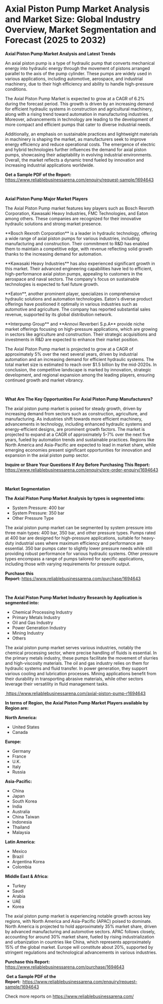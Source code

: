 <p><h1>Axial Piston Pump Market Analysis and Market Size: Global Industry Overview, Market Segmentation and Forecast (2025 to 2032)</h1></p><p><strong>Axial Piston Pump Market Analysis and Latest Trends</strong></p>
<p><p>An axial piston pump is a type of hydraulic pump that converts mechanical energy into hydraulic energy through the movement of pistons arranged parallel to the axis of the pump cylinder. These pumps are widely used in various applications, including automotive, aerospace, and industrial machinery, due to their high efficiency and ability to handle high-pressure conditions.</p><p>The Axial Piston Pump Market is expected to grow at a CAGR of 6.2% during the forecast period. This growth is driven by an increasing demand for efficient hydraulic systems in construction and agricultural machinery, along with a rising trend toward automation in manufacturing industries. Moreover, advancements in technology are leading to the development of more compact and efficient pumps that cater to diverse industrial needs.</p><p>Additionally, an emphasis on sustainable practices and lightweight materials in machinery is shaping the market, as manufacturers seek to improve energy efficiency and reduce operational costs. The emergence of electric and hybrid technologies further influences the demand for axial piston pumps, showcasing their adaptability in evolving industrial environments. Overall, the market reflects a dynamic trend fueled by innovation and increasing industrial applications worldwide.</p></p>
<p><strong>Get a Sample PDF of the Report:&nbsp;</strong> <a href="https://www.reliablebusinessarena.com/enquiry/request-sample/1694643?utm_campaign=2529&utm_medium=2&utm_source=Github&utm_content=ia&utm_term=25032025&utm_id=axial-piston-pump">https://www.reliablebusinessarena.com/enquiry/request-sample/1694643</a></p>
<p>&nbsp;</p>
<p><strong>Axial Piston Pump Major Market Players</strong></p>
<p><p>The Axial Piston Pump market features key players such as Bosch Rexroth Corporation, Kawasaki Heavy Industries, FMC Technologies, and Eaton among others. These companies are recognized for their innovative hydraulic solutions and strong market presence.</p><p>**Bosch Rexroth Corporation** is a leader in hydraulic technology, offering a wide range of axial piston pumps for various industries, including manufacturing and construction. Their commitment to R&D has enabled them to maintain a competitive edge, with revenue reflecting solid growth thanks to the increasing demand for automation.</p><p>**Kawasaki Heavy Industries** has also experienced significant growth in this market. Their advanced engineering capabilities have led to efficient, high-performance axial piston pumps, appealing to customers in the aerospace and naval sectors. The company's focus on sustainable technologies is expected to fuel future growth.</p><p>**Eaton**, another prominent player, specializes in comprehensive hydraulic solutions and automation technologies. Eaton's diverse product offerings have positioned it optimally in various industries such as automotive and agriculture. The company has reported substantial sales revenue, supported by its global distribution network.</p><p>**Interpump Group** and **Annovi Reverberi S.p.A** provide niche market offerings focusing on high-pressure applications, which are growing in sectors like agriculture and construction. Their strategic acquisitions and investments in R&D are expected to enhance their market position.</p><p>The Axial Piston Pump market is projected to grow at a CAGR of approximately 5% over the next several years, driven by industrial automation and an increasing demand for efficient hydraulic systems. The total market size is estimated to reach over $1.5 billion by the mid-2020s. In conclusion, the competitive landscape is marked by innovation, strategic development, and regional expansion among the leading players, ensuring continued growth and market vibrancy.</p></p>
<p>&nbsp;</p>
<p><strong>What Are The Key Opportunities For Axial Piston Pump Manufacturers?</strong></p>
<p><p>The axial piston pump market is poised for steady growth, driven by increasing demand from sectors such as construction, agriculture, and manufacturing. As industries shift towards more efficient machinery, advancements in technology, including enhanced hydraulic systems and energy-efficient designs, are prominent growth factors. The market is projected to expand at a CAGR of approximately 5-7% over the next five years, fueled by automation trends and sustainable practices. Regions like North America and Asia-Pacific are expected to lead in market share, while emerging economies present significant opportunities for innovation and expansion in the axial piston pump sector.</p></p>
<p><strong>Inquire or Share Your Questions If Any Before Purchasing This Report:</strong> <a href="https://www.reliablebusinessarena.com/enquiry/pre-order-enquiry/1694643?utm_campaign=2529&utm_medium=2&utm_source=Github&utm_content=ia&utm_term=25032025&utm_id=axial-piston-pump">https://www.reliablebusinessarena.com/enquiry/pre-order-enquiry/1694643</a></p>
<p>&nbsp;</p>
<p><strong>Market Segmentation</strong></p>
<p><strong>The Axial Piston Pump Market Analysis by types is segmented into:</strong></p>
<p><ul><li>System Pressure: 400 bar</li><li>System Pressure: 350 bar</li><li>Other Pressure Type</li></ul></p>
<p><p>The axial piston pump market can be segmented by system pressure into three main types: 400 bar, 350 bar, and other pressure types. Pumps rated at 400 bar are designed for high-pressure applications, suitable for heavy-duty industrial uses where maximum efficiency and performance are essential. 350 bar pumps cater to slightly lower pressure needs while still providing robust performance for various hydraulic systems. Other pressure types encompass a range of pumps tailored for specific applications, including those with varying requirements for pressure output.</p></p>
<p><strong>Purchase this Report:&nbsp;</strong><a href="https://www.reliablebusinessarena.com/purchase/1694643?utm_campaign=2529&utm_medium=2&utm_source=Github&utm_content=ia&utm_term=25032025&utm_id=axial-piston-pump">https://www.reliablebusinessarena.com/purchase/1694643</a></p>
<p>&nbsp;</p>
<p><strong>The Axial Piston Pump Market Industry Research by Application is segmented into:</strong></p>
<p><ul><li>Chemical Processing Industry</li><li>Primary Metals Industry</li><li>Oil and Gas Industry</li><li>Power Generation Industry</li><li>Mining Industry</li><li>Others</li></ul></p>
<p><p>The axial piston pump market serves various industries, notably the chemical processing sector, where precise handling of fluids is essential. In the primary metals industry, these pumps facilitate the movement of slurries and high-viscosity materials. The oil and gas industry relies on them for hydraulic systems and fluid transfer. In power generation, they support various cooling and lubrication processes. Mining applications benefit from their durability in transporting abrasive materials, while other sectors leverage their versatility in fluid management tasks.</p></p>
<p><a href="https://www.reliablebusinessarena.com/axial-piston-pump-r1694643?utm_campaign=2529&utm_medium=2&utm_source=Github&utm_content=ia&utm_term=25032025&utm_id=axial-piston-pump">&nbsp;https://www.reliablebusinessarena.com/axial-piston-pump-r1694643</a></p>
<p><strong>In terms of Region, the Axial Piston Pump Market Players available by Region are:</strong></p>
<p>
    <p> <strong> North America: </strong>
        <ul>
            <li>United States</li>
            <li>Canada</li>
        </ul>
        </p> 
    <p> <strong> Europe: </strong>
        <ul>
            <li>Germany</li>
            <li>France</li>
            <li>U.K.</li>
            <li>Italy</li>
            <li>Russia</li>
        </ul>
        </p> 
    <p> <strong> Asia-Pacific: </strong>
        <ul>
            <li>China</li>
            <li>Japan</li>
            <li>South Korea</li>
            <li>India</li>
            <li>Australia</li>
            <li>China Taiwan</li>
            <li>Indonesia</li>
            <li>Thailand</li>
            <li>Malaysia</li>
        </ul>
        </p> 
    <p> <strong> Latin America: </strong>
        <ul>
            <li>Mexico</li>
            <li>Brazil</li>
            <li>Argentina Korea</li>
            <li>Colombia</li>
        </ul>
        </p> 
    <p> <strong> Middle East & Africa: </strong>
        <ul>
            <li>Turkey</li>
            <li>Saudi</li>
            <li>Arabia</li>
            <li>UAE</li>
            <li>Korea</li>
        </ul>
    </p>
    </p>
<p><p>The axial piston pump market is experiencing notable growth across key regions, with North America and Asia-Pacific (APAC) poised to dominate. North America is projected to hold approximately 35% market share, driven by advanced manufacturing and automotive sectors. APAC follows closely, accounting for around 30% market share, fueled by rising industrialization and urbanization in countries like China, which represents approximately 15% of the global market. Europe will constitute about 20%, supported by stringent regulations and technological advancements in various industries.</p></p>
<p><strong>Purchase this Report: </strong><a href="https://www.reliablebusinessarena.com/purchase/1694643?utm_campaign=2529&utm_medium=2&utm_source=Github&utm_content=ia&utm_term=25032025&utm_id=axial-piston-pump">https://www.reliablebusinessarena.com/purchase/1694643</a></p>
<p>&nbsp;<strong>Get a Sample PDF of the Report:&nbsp;&nbsp;</strong><a href="https://www.reliablebusinessarena.com/enquiry/request-sample/1694643?utm_campaign=2529&utm_medium=2&utm_source=Github&utm_content=ia&utm_term=25032025&utm_id=axial-piston-pump">https://www.reliablebusinessarena.com/enquiry/request-sample/1694643</a></p>
<p><strong></strong></p>
<p>Check more reports on <a href="https://www.reliablebusinessarena.com/?utm_campaign=2529&utm_medium=2&utm_source=Github&utm_content=ia&utm_term=25032025&utm_id=axial-piston-pump">https://www.reliablebusinessarena.com/</a></p>